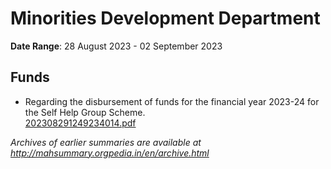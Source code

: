 # Minorities Development Department

**Date Range**: 28 August 2023 - 02 September 2023


## Funds
- Regarding the disbursement of funds for the financial year 2023-24 for the Self Help Group Scheme.\
  [202308291249234014.pdf](https://gr.maharashtra.gov.in/Site/Upload/Government%20Resolutions/English/202308291249234014.pdf)


*Archives of earlier summaries are available at http://mahsummary.orgpedia.in/en/archive.html*